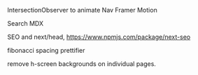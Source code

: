 IntersectionObserver to animate Nav
Framer Motion

Search
MDX

SEO and next/head, <https://www.npmjs.com/package/next-seo>

fibonacci spacing prettifier

remove h-screen backgrounds on individual pages.
